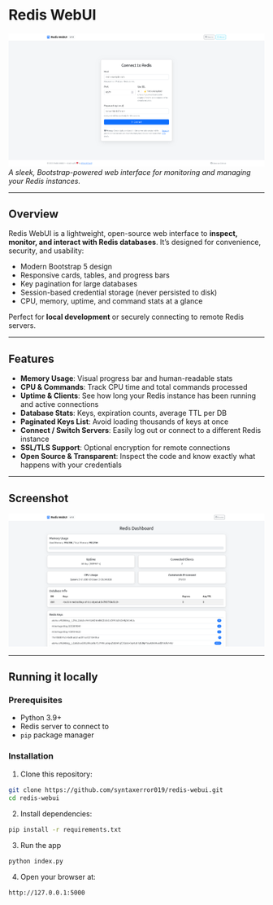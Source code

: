 # Redis WebUI

![Redis WebUI Screenshot](/images/screenshot.png)  
*A sleek, Bootstrap-powered web interface for monitoring and managing your Redis instances.*

---

## Overview

Redis WebUI is a lightweight, open-source web interface to **inspect, monitor, and interact with Redis databases**. It’s designed for convenience, security, and usability:

- Modern Bootstrap 5 design
- Responsive cards, tables, and progress bars
- Key pagination for large databases
- Session-based credential storage (never persisted to disk)
- CPU, memory, uptime, and command stats at a glance

Perfect for **local development** or securely connecting to remote Redis servers.

---

## Features

- **Memory Usage**: Visual progress bar and human-readable stats
- **CPU & Commands**: Track CPU time and total commands processed
- **Uptime & Clients**: See how long your Redis instance has been running and active connections
- **Database Stats**: Keys, expiration counts, average TTL per DB
- **Paginated Keys List**: Avoid loading thousands of keys at once
- **Connect / Switch Servers**: Easily log out or connect to a different Redis instance
- **SSL/TLS Support**: Optional encryption for remote connections
- **Open Source & Transparent**: Inspect the code and know exactly what happens with your credentials

---

## Screenshot

![Dashboard Screenshot](/images/dashboard.png)

---

## Running it locally

### Prerequisites

- Python 3.9+
- Redis server to connect to
- `pip` package manager

### Installation

1. Clone this repository:

```bash
git clone https://github.com/syntaxerror019/redis-webui.git
cd redis-webui
```

2. Install dependencies:

```bash
pip install -r requirements.txt
```

3. Run the app

```bash
python index.py
```

4. Open your browser at:

```
http://127.0.0.1:5000
```